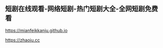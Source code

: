 ## 短剧在线观看-网络短剧-热门短剧大全-全网短剧免费看

<https://mianfeikkanju.github.io>

<https://zhaoju.cc>

<!--
**mianfeikkanju/mianfeikkanju** is a ✨ _special_ ✨ repository because its `README.md` (this file) appears on your GitHub profile.

Here are some ideas to get you started:

- 🔭 I’m currently working on ...
- 🌱 I’m currently learning ...
- 👯 I’m looking to collaborate on ...
- 🤔 I’m looking for help with ...
- 💬 Ask me about ...
- 📫 How to reach me: ...
- 😄 Pronouns: ...
- ⚡ Fun fact: ...
-->
